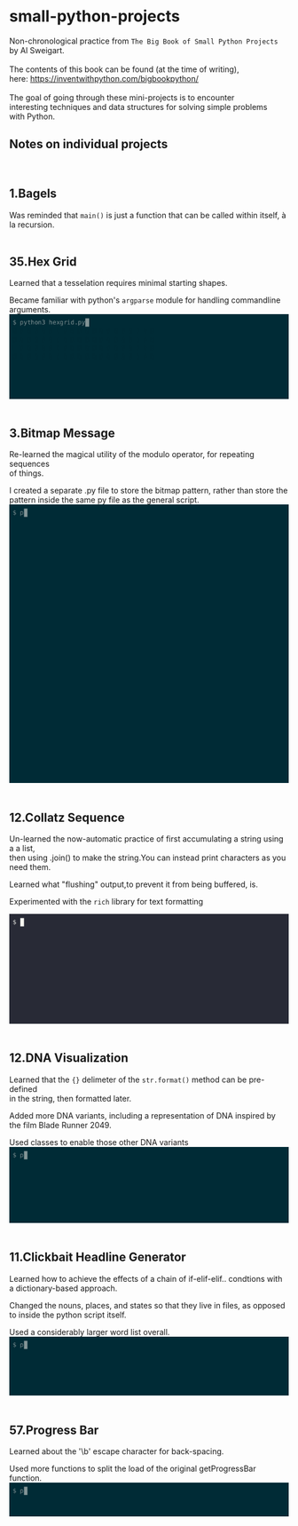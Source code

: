 # small-python-projects
Non-chronological practice from `The Big Book of Small Python Projects`<br>
by Al Sweigart.
<br>
<br>
The contents of this book can be found (at the time of writing),<br>
here: <https://inventwithpython.com/bigbookpython/>
<br>
<br>
The goal of going through these mini-projects is to encounter<br>
interesting techniques and data structures for solving simple problems<br>
with Python.
<br>

## Notes on individual projects
<br>

## 1.Bagels
Was reminded that `main()` is just a function that can be called within itself, à la recursion.
<br><br>

## 35.Hex Grid
Learned that a tesselation requires minimal starting shapes.

Became familiar with python's `argparse` module for handling commandline arguments.
<br>
![hexgrid-demo](demo-gifs/35.Hex-Grid.gif)
<br><br>

## 3.Bitmap Message
Re-learned the magical utility of the modulo operator, for repeating sequences<br>
of things.

I created a separate .py file to store the bitmap pattern, rather than store the<br> 
pattern inside the same py file as the general script.
<br>
![bitmap-message-demo](demo-gifs/3.Bitmap-Message.gif)
<br><br>

## 12.Collatz Sequence
Un-learned the now-automatic practice of first accumulating a string using a a list,<br>
then using .join() to make the string.You can instead print characters as you need them.

Learned what "flushing" output,to prevent it from being buffered, is.

Experimented with the `rich` library for text formatting
<br>

![collatz-sequence-demo](demo-gifs/12.Collatz-Sequence.gif)
<br><br>

## 12.DNA Visualization
Learned that the `{}` delimeter of the `str.format()` method can be pre-defined<br>
in the string, then formatted later.

Added more DNA variants, including a representation of DNA inspired by the film
Blade Runner 2049.

Used classes to enable those other DNA variants
<br>
![dna-visualization-demo](demo-gifs/21.DNA-Visualization.gif)
<br><br>

## 11.Clickbait Headline Generator
Learned how to achieve the effects of a chain of if-elif-elif.. condtions with a
dictionary-based approach.

Changed the nouns, places, and states so that they live in files, as opposed to
inside the python script itself.

Used a considerably larger word list overall.
<br>
![clickbait-healine-generator-demo](demo-gifs/11.Clickbait-Headline-Generator.gif)
<br><br>

## 57.Progress Bar
Learned about the '\b' escape character for back-spacing.

Used more functions to split the load of the original getProgressBar function.
<br>
![progress-bar-demo](demo-gifs/57.Progress-Bar.gif)
<br><br>
